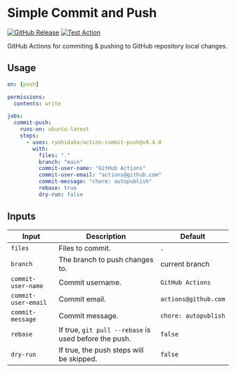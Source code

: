 # Simple Commit and Push

[![GitHub Release](https://img.shields.io/github/v/release/ryohidaka/action-commit-push)](https://github.com/ryohidaka/action-commit-push/releases/)
[![Test Action](https://github.com/ryohidaka/action-commit-push/actions/workflows/test.yml/badge.svg)](https://github.com/ryohidaka/action-commit-push/actions/workflows/test.yml)

GitHub Actions for commiting & pushing to GitHub repository local changes.

## Usage

```yml
on: [push]

permissions:
  contents: write

jobs:
  commit-push:
    runs-on: ubuntu-latest
    steps:
      - uses: ryohidaka/action-commit-push@v0.4.0
        with:
          files: "."
          branch: "main"
          commit-user-name: "GitHub Actions"
          commit-user-email: "actions@github.com"
          commit-message: "chore: autopublish"
          rebase: true
          dry-run: false
```

## Inputs

| Input               | Description                                           | Default              |
| ------------------- | ----------------------------------------------------- | -------------------- |
| `files`             | Files to commit.                                      | `.`                  |
| `branch`            | The branch to push changes to.                        | current branch       |
| `commit-user-name`  | Commit username.                                      | `GitHub Actions`     |
| `commit-user-email` | Commit email.                                         | `actions@github.com` |
| `commit-message`    | Commit message.                                       | `chore: autopublish` |
| `rebase`            | If true, `git pull --rebase` is used before the push. | `false`              |
| `dry-run`           | If true, the push steps will be skipped.              | `false`              |
